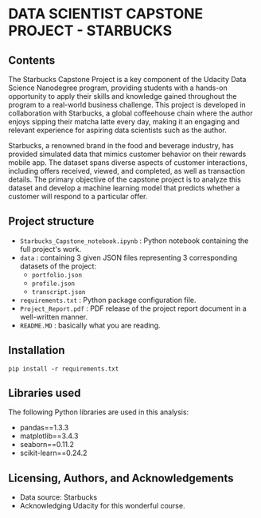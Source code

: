 # DATA SCIENTIST CAPSTONE PROJECT - STARBUCKS

## Contents

The Starbucks Capstone Project is a key component of the Udacity Data Science Nanodegree program, providing students with a hands-on opportunity to apply their skills and knowledge gained throughout the program to a real-world business challenge. This project is developed in collaboration with Starbucks, a global coffeehouse chain where the author enjoys sipping their matcha latte every day, making it an engaging and relevant experience for aspiring data scientists such as the author.

Starbucks, a renowned brand in the food and beverage industry, has provided simulated data that mimics customer behavior on their rewards mobile app. The dataset spans diverse aspects of customer interactions, including offers received, viewed, and completed, as well as transaction details. The primary objective of the capstone project is to analyze this dataset and develop a machine learning model that predicts whether a customer will respond to a particular offer.

## Project structure

- `Starbucks_Capstone_notebook.ipynb` : Python notebook containing the full project's work.
- `data` : containing 3 given JSON files representing 3 corresponding datasets of the project:
    + `portfolio.json`
    + `profile.json`
    + `transcript.json`
- `requirements.txt` : Python package configuration file.
- `Project_Report.pdf` : PDF release of the project report document in a well-written manner.
- `README.MD` : basically what you are reading.

## Installation

`pip install -r requirements.txt`

## Libraries used

The following Python libraries are used in this analysis:
- pandas==1.3.3
- matplotlib==3.4.3
- seaborn==0.11.2
- scikit-learn==0.24.2


## Licensing, Authors, and Acknowledgements

- Data source: Starbucks
- Acknowledging Udacity for this wonderful course.